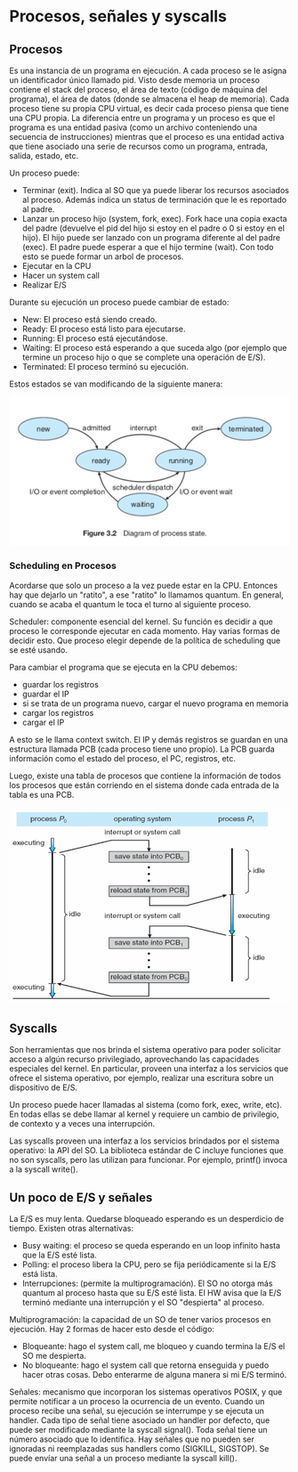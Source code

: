 <h1>Procesos, señales y syscalls</h1>
<h2>Procesos</h2>
Es una instancia de un programa en ejecución. A cada proceso se le asigna un identificador único llamado pid. Visto desde memoria un proceso contiene el stack del proceso, el área de texto (código de máquina del programa), el área de datos (donde se almacena el heap de memoria). Cada proceso tiene su propia CPU virtual, es decir cada proceso piensa que tiene una CPU propia.
La diferencia entre un programa y un proceso es que el programa es una entidad pasiva (como un archivo conteniendo una secuencia de instrucciones) mientras que el proceso es una entidad activa que tiene asociado una serie de recursos como un programa, entrada, salida, estado, etc.

Un proceso puede:
* Terminar (exit). Indica al SO que ya puede liberar los recursos asociados al proceso. Además indica un status de terminación que le es reportado al padre.
* Lanzar un proceso hijo (system, fork, exec). Fork hace una copia exacta del padre (devuelve el pid del hijo si estoy en el padre o 0 si estoy en el hijo). El hijo puede ser lanzado con un programa diferente al del padre (exec). El padre puede esperar a que el hijo termine (wait). Con todo esto se puede formar un arbol de procesos.
* Ejecutar en la CPU
* Hacer un system call
* Realizar E/S

Durante su ejecución un proceso puede cambiar de estado:
* New: El proceso está siendo creado.
* Ready: El proceso está listo para ejecutarse.
* Running: El proceso está ejecutándose.
* Waiting: El proceso está esperando a que suceda algo (por ejemplo que termine un proceso hijo o que se complete una operación de E/S).
* Terminated: El proceso terminó su ejecución.

Estos estados se van modificando de la siguiente manera:

![estados_procesos](/Resumenes/public/estados_procesos.png)

<h3>Scheduling en Procesos</h3>
Acordarse que solo un proceso a la vez puede estar en la CPU. Entonces hay que dejarlo un "ratito", a ese "ratito" lo llamamos quantum. En general, cuando se acaba el quantum le toca el turno al siguiente proceso. 

Scheduler: componente esencial del kernel. Su función es decidir a que proceso le corresponde ejecutar en cada momento. Hay varias formas de decidir esto. Que proceso elegir depende de la política de scheduling que se esté usando. 

Para cambiar el programa que se ejecuta en la CPU debemos:
* guardar los registros 
* guardar el IP
* si se trata de un programa nuevo, cargar el nuevo programa en memoria
* cargar los registros
* cargar el IP

A esto se le llama context switch. El IP y demás registros se guardan en una estructura llamada PCB (cada proceso tiene uno propio). La PCB guarda información como el estado del proceso, el PC, registros, etc.

Luego, existe una tabla de procesos que contiene la información de todos los procesos que están corriendo en el sistema donde cada entrada de la tabla es una PCB.

![context_switch](/Resumenes/public/context_switch.png)


<h2>Syscalls</h2>
Son herramientas que nos brinda el sistema operativo para poder solicitar acceso a algún recurso privilegiado,
aprovechando las capacidades especiales del kernel. En particular, proveen una interfaz a los servicios que
ofrece el sistema operativo, por ejemplo, realizar una escritura sobre un dispositivo de E/S.

Un proceso puede hacer llamadas al sistema (como fork, exec, write, etc). En todas ellas se debe llamar al kernel y requiere un cambio de privilegio, de contexto y a veces una interrupción.

Las syscalls proveen una interfaz a los servicios brindados por el sistema operativo: la API del SO.
La biblioteca estándar de C incluye funciones que no son syscalls, pero las utilizan para funcionar. Por ejemplo, printf() invoca a la syscall write().


<h2>Un poco de E/S y señales</h2>
La E/S es muy lenta. Quedarse bloqueado esperando es un desperdicio de tiempo. Existen otras alternativas:

* Busy waiting: el proceso se queda esperando en un loop infinito hasta que la E/S esté lista.
* Polling: el proceso libera la CPU, pero se fija periódicamente si la E/S está lista. 
* Interrupciones: (permite la multiprogramación). El SO no otorga más quantum al proceso hasta que su E/S esté lista. El HW avisa que la E/S terminó mediante una interrupción y el SO "despierta" al proceso.

Multiprogramación: la capacidad de un SO de tener varios procesos en ejecución. Hay 2 formas de hacer esto desde el código:
* Bloqueante: hago el system call, me bloqueo y cuando termina la E/S el SO me despierta.
* No bloqueante: hago el system call que retorna enseguida y puedo hacer otras cosas. Debo enterarme de alguna manera si mi E/S terminó.

Señales: mecanismo que incorporan los sistemas operativos POSIX, y que permite notificar a un proceso la ocurrencia de un evento. Cuando un proceso recibe una señal, su ejecución se interrumpe y se ejecuta un handler. Cada tipo de señal tiene asociado un handler por defecto, que puede ser modificado mediante la syscall signal(). Toda señal tiene un número asociado que lo identifica. Hay señales que no pueden ser ignoradas ni reemplazadas sus handlers como (SIGKILL, SIGSTOP). Se puede envíar una señal a un proceso mediante la syscall kill().
